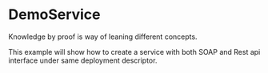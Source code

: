 # DemoService
Knowledge by proof is way of leaning different concepts.

This example will show how to create a service with both SOAP and Rest api interface under same deployment descriptor.
